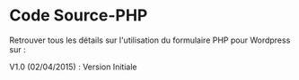 Code Source-PHP
================

Retrouver tous les détails sur l'utilisation du formulaire PHP pour Wordpress sur : 

V1.0 (02/04/2015) : Version Initiale
